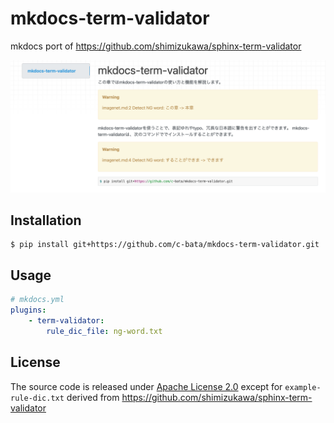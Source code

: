 # mkdocs-term-validator

mkdocs port of https://github.com/shimizukawa/sphinx-term-validator

![example](./example.png)

## Installation

```
$ pip install git+https://github.com/c-bata/mkdocs-term-validator.git
```

## Usage

```yaml
# mkdocs.yml
plugins:
    - term-validator:
        rule_dic_file: ng-word.txt
```

## License

The source code is released under [Apache License 2.0](./LICENSE) except for `example-rule-dic.txt` derived from https://github.com/shimizukawa/sphinx-term-validator

